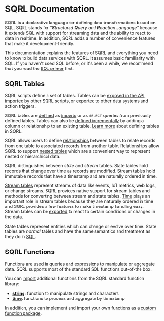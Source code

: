 
# SQRL Documentation

SQRL is a declarative language for defining data transformations based on SQL. SQRL stands for *"**S**tructured **Q**uery and **R**eaction **L**anguage"* because it extends SQL with support for streaming data and the ability to react to data in realtime. In addition, SQRL adds a number of convenience features that make it development-friendly.

This documentation explains the features of SQRL and everything you need to know to build data services with SQRL. It assumes basic familiarity with SQL. If you haven't used SQL before, or it's been a while, we recommend that you read the [SQL primer](../sql-primer) first.

## SQRL Tables

SQRL scripts define a set of tables. Tables can be [exposed in the API](../../api/overview#design), [imported](../import) by other SQRL scripts, or [exported](../export) to other data systems and action triggers.

SQRL tables are [defined](../table) as [imports](../import) or as `SELECT` queries from previously defined tables. Tables can also be [defined incrementally](../table) by adding a column or relationship to an existing table. [Learn more](../table) about defining tables in SQRL.

SQRL allows users to define [relationships](../relationship) between tables to relate records from one table to associated records from another table. Relationships allow SQRL to support [nested tables](../table#nested) which are a convenient way to represent nested or hierarchical data.

SQRL distinguishes between *state* and *stream* tables. State tables hold records that change over time as records are modified. Stream tables hold immutable records that have a timestamp and are naturally ordered in time.

[Stream tables](../stream) represent streams of data like events, IoT metrics, web logs, or change streams. SQRL provides native support for stream tables and methods for converting between stream and state tables. [Time](../time) plays an important role in stream tables because they are naturally ordered in time and SQRL provides a few features to make timestamp handling easy. <br />
Stream tables can be [exported](../export) to react to certain conditions or changes in the data.

State tables represent entities which can change or evolve over time. State tables are *normal* tables and have the same semantics and treatment as they do in [SQL](../sql-primer).

## SQRL Functions

Functions are used in queries and expressions to manipulate or aggregate data. SQRL supports most of the standard SQL functions out-of-the box.

You can [import](../import#function) additional functions from the SQRL standard function library:

* [**string**](../functions/string): function to manipulate strings and characters
* [**time**](../functions/time): functions to process and aggregate by timestamp

In addition, you can implement and import your own functions as a [custom function package](../functions/custom-functions).





